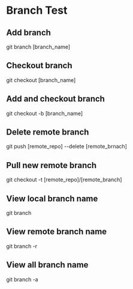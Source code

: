 # Branch Test

## Add branch
git branch [branch_name]

## Checkout branch
git checkout [branch_name]

## Add and checkout branch
git checkout -b [branch_name]

## Delete remote branch
git push [remote_repo] --delete [remote_brnach]

## Pull new remote branch
git checkout -t [remote_repo]/[remote_branch]

## View local branch name
git branch

## View remote branch name
git branch -r

## View all branch name
git branch -a